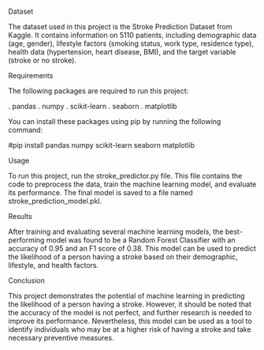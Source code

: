 Dataset

The dataset used in this project is the Stroke Prediction Dataset from Kaggle. It contains information on 5110 patients, including demographic data (age, gender), lifestyle factors (smoking status, work type, residence type), health data (hypertension, heart disease, BMI), and the target variable (stroke or no stroke).

Requirements

The following packages are required to run this project:

. pandas . numpy . scikit-learn . seaborn . matplotlib

You can install these packages using pip by running the following command:

#pip install pandas numpy scikit-learn seaborn matplotlib

Usage

To run this project, run the stroke_predictor.py file. This file contains the code to preprocess the data, train the machine learning model, and evaluate its performance. The final model is saved to a file named stroke_prediction_model.pkl.

Results

After training and evaluating several machine learning models, the best-performing model was found to be a Random Forest Classifier with an accuracy of 0.95 and an F1 score of 0.38. This model can be used to predict the likelihood of a person having a stroke based on their demographic, lifestyle, and health factors.

Conclusion

This project demonstrates the potential of machine learning in predicting the likelihood of a person having a stroke. However, it should be noted that the accuracy of the model is not perfect, and further research is needed to improve its performance. Nevertheless, this model can be used as a tool to identify individuals who may be at a higher risk of having a stroke and take necessary preventive measures.
